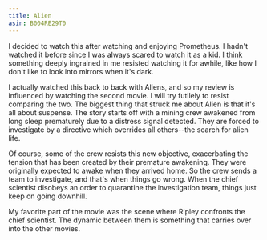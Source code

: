 ```yaml
---
title: Alien
asin: B004RE29T0
---
```


I decided to watch this after watching and enjoying Prometheus. I hadn't watched it before since I was 
always scared to watch it as a kid. I think something deeply ingrained in me resisted watching it for
awhile, like how I don't like to look into mirrors when it's dark.

I actually watched this back to back with Aliens, and so my review is influenced by watching the second
movie. I will try futilely to resist comparing the two. The biggest thing that struck me about Alien is
that it's all about suspense. The story starts off with a mining crew awakened from long sleep 
prematurely due to a distress signal detected. They are forced to investigate by a directive which 
overrides all others--the search for alien life.

Of course, some of the crew resists this new objective, exacerbating the tension that has been created by
their premature awakening. They were originally expected to awake when they arrived home. So the crew
sends a team to investigate, and that's when things go wrong. When the chief scientist disobeys an order
to quarantine the investigation team, things just keep on going downhill.

My favorite part of the movie was the scene where Ripley confronts the chief scientist. The dynamic between
them is something that carries over into the other movies.
